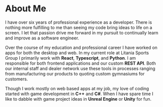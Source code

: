 # About Me

I have over six years of professional experience as a developer. There is nothing more fulfilling to me than seeing my code bring ideas to life on a screen. I let that passion drive me forward in my pursuit to continually learn and improve as a software engineer.

Over the course of my education and professional career I have worked on apps for both the desktop and web. In my current role at Litania Sports Group I primarily work with **React**, **Typescript**, and **Python**. I am responsible for both frontend applications and our custom **REST API**. Both our internal staff and dealer network use these tools in processes ranging from manufacturing our products to quoting custom gymnasiums for customers.

Though I work mostly on web based apps at my job, my love of coding started with game development in **C++** and **C#**. When I have spare time I like to dabble with game project ideas in **Unreal Engine** or **Unity** for fun.
